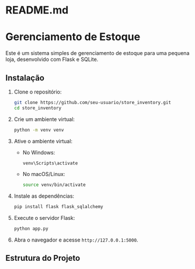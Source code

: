 # README.md

# Gerenciamento de Estoque

Este é um sistema simples de gerenciamento de estoque para uma pequena loja, desenvolvido com Flask e SQLite.

## Instalação

1. Clone o repositório:
    ```bash
    git clone https://github.com/seu-usuario/store_inventory.git
    cd store_inventory
    ```

2. Crie um ambiente virtual:
    ```bash
    python -m venv venv
    ```

3. Ative o ambiente virtual:
    - No Windows:
        ```bash
        venv\Scripts\activate
        ```
    - No macOS/Linux:
        ```bash
        source venv/bin/activate
        ```

4. Instale as dependências:
    ```bash
    pip install flask flask_sqlalchemy
    ```

5. Execute o servidor Flask:
    ```bash
    python app.py
    ```

6. Abra o navegador e acesse `http://127.0.0.1:5000`.

## Estrutura do Projeto

